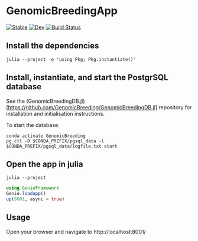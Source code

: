 # GenomicBreedingApp

[![Stable](https://img.shields.io/badge/docs-stable-blue.svg)](https://GenomicBreeding.github.io/GenomicBreedingApp.jl/stable)
[![Dev](https://img.shields.io/badge/docs-dev-blue.svg)](https://GenomicBreeding.github.io/GenomicBreedingApp.jl/dev)
[![Build Status](https://github.com/GenomicBreeding/GenomicBreedingApp.jl/workflows/CI/badge.svg)](https://github.com/GenomicBreeding/GenomicBreedingApp.jl/actions)

## Install the dependencies

```shell
julia --project -e 'using Pkg; Pkg.instantiate()'
```

## Install, instantiate, and start the PostgrSQL database

See the (GenomicBreedingDB.jl)[https://github.com/GenomicBreeding/GenomicBreedingDB.jl] repository for installation and initialisation instructions.

To start the database:
```shell
conda activate GenomicBreeding
pg_ctl -D $CONDA_PREFIX/pgsql_data -l $CONDA_PREFIX/pgsql_data/logfile.txt start
```

## Open the app in julia

```shell
julia --project
```

```julia
using GenieFramework
Genie.loadapp()
up(8001, async = true)
```

## Usage

Open your browser and navigate to http://localhost:8001/
